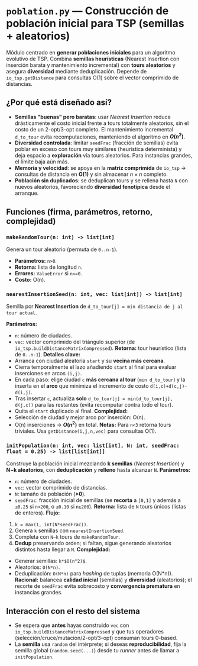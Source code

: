 # `poblation.py` — Construcción de población inicial para TSP (semillas + aleatorios)

Módulo centrado en **generar poblaciones iniciales** para un algoritmo evolutivo de TSP. Combina **semillas heurísticas** (Nearest Insertion con inserción barata y mantenimiento incremental) con **tours aleatorios** y asegura **diversidad** mediante deduplicación. Depende de `io_tsp.getDistance` para consultas O(1) sobre el vector comprimido de distancias.

## ¿Por qué está diseñado así?

- **Semillas "buenas" pero baratas**: usar *Nearest Insertion* reduce drásticamente el costo inicial frente a tours totalmente aleatorios, sin el costo de un 2-opt/3-opt completo. El mantenimiento incremental `d_to_tour` evita recomputaciones, manteniendo el algoritmo en **$O(n^2)$**.
- **Diversidad controlada**: limitar `seedFrac` (fracción de semillas) evita poblar en exceso con tours muy similares (heurística determinista) y deja espacio a **exploración** vía tours aleatorios. Para instancias grandes, el límite baja aún más.
- **Memoria y velocidad**: se apoya en la **matriz comprimida** de `io_tsp` -> consultas de distancia en **O(1)** y sin almacenar $n \times n$ completo.
- **Población sin duplicados**: se deduplican tours y se rellena hasta `N` con nuevos aleatorios, favoreciendo **diversidad fenotípica** desde el arranque.

## Funciones (firma, parámetros, retorno, complejidad)

### `makeRandomTour(n: int) -> list[int]`

Genera un tour aleatorio (permuta de `0..n-1`).

- **Parámetros:** `n>0`.
- **Retorna:** lista de longitud `n`.
- **Errores:** `ValueError` si `n<=0`.
- **Costo:** O(n).

### `nearestInsertionSeed(n: int, vec: list[int]) -> list[int]`

Semilla por **Nearest Insertion** de `d_to_tour[j] = min distancia de j al tour actual`.

**Parámetros:**

- `n`: número de ciudades.
- `vec`: vector comprimido del triángulo superior (de `io_tsp.buildDistanceMatrixCompressed`).
  **Retorna:** tour heurístico (lista de `0..n-1`).
  **Detalles clave:**
- Arranca con ciudad aleatoria `start` y su **vecina más cercana**.
- Cierra temporalmente el lazo añadiendo `start` al final para evaluar inserciones en arcos `(i,j)`.
- En cada paso: elige ciudad `c` **más cercana al tour** (`min d_to_tour`) y la inserta en el **arco** que minimiza el incremento de costo `d(i,c)+d(c,j)-d(i,j)`.
- Tras insertar `c`, actualiza **solo** `d_to_tour[j] = min(d_to_tour[j], d(j,c))` para las restantes (evita recomputar contra todo el tour).
- Quita el `start` duplicado al final.
  **Complejidad:**
- Selección de ciudad y mejor arco por inserción: O(n).
- O(n) inserciones -> **$O(n^2)$** en total.
  **Notas:** Para `n<3` retorna tours triviales. Usa `getDistance(i,j,n,vec)` para consultas O(1).

### `initPopulation(n: int, vec: list[int], N: int, seedFrac: float = 0.25) -> list[list[int]]`

Construye la población inicial mezclando **k semillas** (*Nearest Insertion*) y **N−k aleatorios**, con **deduplicación** y **relleno** hasta alcanzar `N`.
**Parámetros:**

- `n`: número de ciudades.
- `vec`: vector comprimido de distancias.
- `N`: tamaño de población (**>0**).
- `seedFrac`: fracción inicial de semillas (se **recorta** a `[0,1]` y además a `≤0.25` si `n<200`, o `≤0.10` si `n≥200`).
  **Retorna:** lista de `N` tours únicos (listas de enteros).
  **Flujo:**

1. `k = max(1, int(N*seedFrac))`.
2. Genera `k` semillas con `nearestInsertionSeed`.
3. Completa con `N−k` tours de `makeRandomTour`.
4. **Dedup** preservando orden; si faltan, sigue generando aleatorios distintos hasta llegar a `N`.
   **Complejidad:**

- Generar semillas: `k*$O(n^2)$`.
- Aleatorios: `O(N*n)`.
- Deduplicación: `O(N*n)` para *hashing* de tuplas (memoria O(N*n)).
  **Racional:** balancea **calidad inicial** (semillas) y **diversidad** (aleatorios); el recorte de `seedFrac` evita sobrecosto y **convergencia prematura** en instancias grandes.

## Interacción con el resto del sistema

- Se espera que **antes** hayas construido `vec` con `io_tsp.buildDistanceMatrixCompressed` y que tus operadores (selección/cruce/mutación/2-opt/3-opt) consuman tours 0-based.
- La **semilla** usa `random` del intérprete; si deseas **reproducibilidad**, fija la semilla global (`random.seed(...)`) desde tu *runner* antes de llamar a `initPopulation`.
